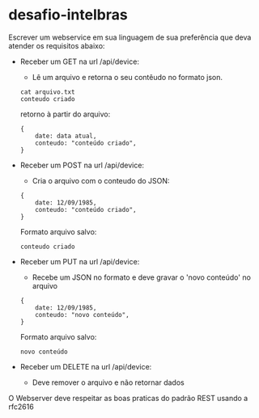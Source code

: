 # desafio-intelbras

Escrever um webservice em sua linguagem de sua preferência que deva atender os requisitos abaixo:

* Receber um GET na url /api/device:
	* Lê um arquivo e retorna o seu contêudo no formato json.
	
	
	```
	cat arquivo.txt
	conteudo criado
	```
	
	retorno à partir do arquivo:
	```
	{
		date: data atual,
		conteudo: "conteúdo criado",
	}
	```

* Receber um POST na url /api/device:
	* Cria o arquivo com o conteudo do JSON: 
	```
	{
		date: 12/09/1985,
		conteudo: "conteúdo criado",
	}
	```
	
	Formato arquivo salvo:
	```
	conteudo criado
	```

* Receber um PUT na url /api/device:
	* Recebe um JSON no formato e deve gravar o 'novo conteúdo' no arquivo
	```
	{
		date: 12/09/1985,
		conteudo: "novo conteúdo",
	}
	```
	Formato arquivo salvo:
	```
	novo conteúdo
	```

* Receber um DELETE na url /api/device:
	* Deve remover o arquivo e não retornar dados


O Webserver deve respeitar as boas praticas do padrão REST usando a rfc2616
